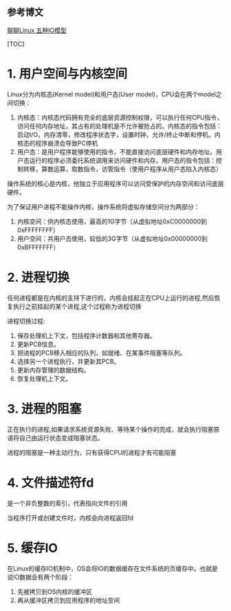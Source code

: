 ## 参考博文
[聊聊Linux 五种IO模型](https://www.jianshu.com/p/486b0965c296)



[TOC]



# 1. 用户空间与内核空间
Linux分为内核态(Kernel model)和用户态(User model)，CPU会在两个model之间切换：
1. 内核态：内核态代码拥有完全的底层资源控制权限，可以执行任何CPU指令，访问任何内存地址，其占有的处理机是不允许被抢占的。内核态的指令包括：启动I/O，内存清零，修改程序状态字，设置时钟，允许/终止中断和停机。内核态的程序崩溃会导致PC停机
2. 用户态：是用户程序能够使用的指令，不能直接访问底层硬件和内存地址。用户态运行的程序必须委托系统调用来访问硬件和内存。用户态的指令包括：控制转移，算数运算，取数指令，访管指令（使用户程序从用户态陷入内核态）

操作系统的核心是内核，他独立于应用程序可以访问受保护的内存空间和访问底层硬件。

为了保证用户进程不能操作内核，操作系统将虚拟存储空间分为两部分：
1. 内核空间：供内核态使用，最高的1G字节（从虚拟地址0xC0000000到0xFFFFFFFF）
2. 用户空间：共用户态使用，较低的3G字节（从虚拟地址0x00000000到0xBFFFFFFF）


# 2. 进程切换
任何进程都是在内核的支持下进行的，内核会挂起正在CPU上运行的进程,然后恢复执行之前挂起的某个进程,这个过程称为进程切换

进程切换过程:
1. 保存处理机上下文，包括程序计数器和其他寄存器。
2. 更新PCB信息。
3. 把进程的PCB移入相应的队列，如就绪、在某事件阻塞等队列。
4. 选择另一个进程执行，并更新其PCB。
5. 更新内存管理的数据结构。
6. 恢复处理机上下文。


# 3. 进程的阻塞
正在执行的进程,如果请求系统资源失败、等待某个操作的完成，就会执行阻塞原语将自己由运行状态变成阻塞状态。

进程的阻塞是一种主动行为，只有获得CPU的进程才有可能阻塞

# 4. 文件描述符fd
是一个非负整数的索引，代表指向文件的引用

当程序打开或创建文件时，内核会向进程返回fd


# 5. 缓存IO
在Linux的缓存IO机制中，OS会将IO的数据缓存在文件系统的页缓存中。也就是说IO数据会有两个阶段：
1. 先被拷贝到OS内核的缓冲区
2. 再从缓冲区拷贝到应用程序的地址空间


